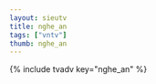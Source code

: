 ```yaml
--- 
layout: sieutv
title: nghe_an
tags: ["vntv"]
thumb: nghe_an
---
```

{% include tvadv key="nghe_an" %}
